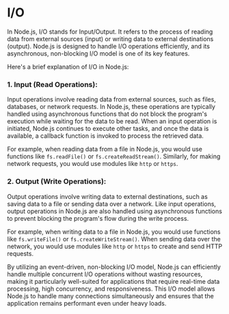 # I/O


In Node.js, I/O stands for Input/Output. It refers to the process of reading data from external sources (input) or writing data to external destinations (output). Node.js is designed to handle I/O operations efficiently, and its asynchronous, non-blocking I/O model is one of its key features.

Here's a brief explanation of I/O in Node.js:

### 1. Input (Read Operations):
   Input operations involve reading data from external sources, such as files, databases, or network requests. In Node.js, these operations are typically handled using asynchronous functions that do not block the program's execution while waiting for the data to be read. When an input operation is initiated, Node.js continues to execute other tasks, and once the data is available, a callback function is invoked to process the retrieved data.

   For example, when reading data from a file in Node.js, you would use functions like `fs.readFile()` or `fs.createReadStream()`. Similarly, for making network requests, you would use modules like `http` or `https`.

### 2. Output (Write Operations):
   Output operations involve writing data to external destinations, such as saving data to a file or sending data over a network. Like input operations, output operations in Node.js are also handled using asynchronous functions to prevent blocking the program's flow during the write process.

   For example, when writing data to a file in Node.js, you would use functions like `fs.writeFile()` or `fs.createWriteStream()`. When sending data over the network, you would use modules like `http` or `https` to create and send HTTP requests.

By utilizing an event-driven, non-blocking I/O model, Node.js can efficiently handle multiple concurrent I/O operations without wasting resources, making it particularly well-suited for applications that require real-time data processing, high concurrency, and responsiveness. This I/O model allows Node.js to handle many connections simultaneously and ensures that the application remains performant even under heavy loads.
